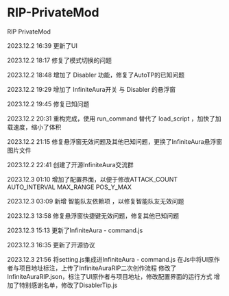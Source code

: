 # RIP-PrivateMod
RIP PrivateMod

2023.12.2 16:39
更新了UI

2023.12.2 18:17
修复了模式切换的问题

2023.12.2 18:48
增加了 Disabler 功能，修复了AutoTP的已知问题

2023.12.2 19:29
增加了 InfiniteAura开关 与 Disabler 的悬浮窗

2023.12.2 19:45
修复已知问题

2023.12.2 20:31
重构完成，使用 run_command 替代了 load_script ，加快了加载速度，缩小了体积

2023.12.2 21:15
修复悬浮窗无效问题及其他已知问题，更换了InfiniteAura悬浮窗图片文件

2023.12.2 22:41
创建了开源InfiniteAura交流群

2023.12.3 01:10
增加了配置界面，以便于修改ATTACK_COUNT AUTO_INTERVAL MAX_RANGE POS_Y_MAX

2023.12.3 03:09
新增 智能队友依赖项 ，以修复智能队友无效问题

2023.12.3 13:58
修复悬浮窗快捷键无效问题，修复其他已知问题

2023.12.3 15:13
更新了InfiniteAura - command.js

2023.12.3 16:35
更新了开源协议

2023.12.3 21:56
将setting.js集成进InfiniteAura - command.js
在Js中将UI原作者与项目地址标注，上传了InfiniteAuraRIP二次创作流程
修改了InfiniteAuraRIP.json，标注了UI原作者与项目地址，修改配置界面的运行方式
增加了特别感谢名单，修改了DisablerTip.js
